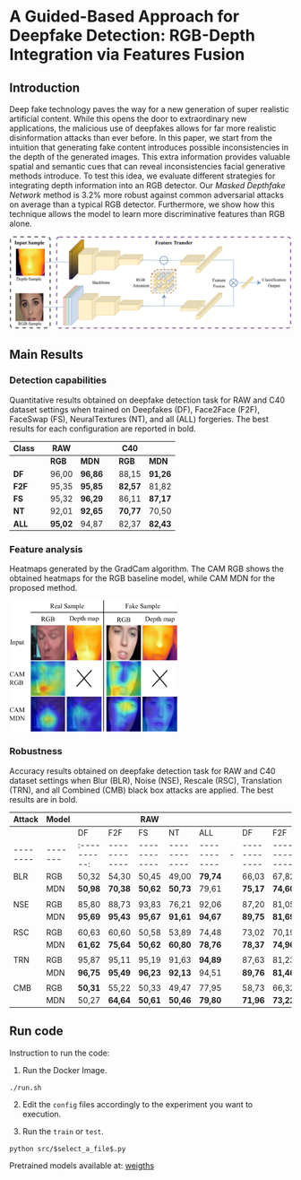 # A Guided-Based Approach for Deepfake Detection: RGB-Depth Integration via Features Fusion

## Introduction
Deep fake technology paves the way for a new generation of super realistic artificial content. While this opens the door to extraordinary new applications, the malicious use of deepfakes allows for far more realistic disinformation attacks than ever before. In this paper, we start from the intuition that generating fake content introduces possible inconsistencies in the depth of the generated images. This extra information provides valuable spatial and semantic cues that can reveal inconsistencies facial generative methods introduce. To test this idea, we evaluate different strategies for integrating depth information into an RGB detector. Our *Masked Depthfake Network* method is 3.2% more robust against common adversarial attacks on average than a typical RGB detector. Furthermore, we show how this technique allows the model to learn more discriminative features than RGB alone.

<img src="https://github.com/gleporoni/rgbd-depthfake/blob/5e2b9bab1af4a1d1bc60e4e123f6dd1e062eafac/doc/DepthFake_2-1.png" width="900">

## Main Results
### Detection capabilities
Quantitative results obtained on deepfake detection task for RAW and C40 dataset settings when trained on Deepfakes (DF), Face2Face (F2F), FaceSwap (FS), NeuralTextures (NT), and all (ALL) forgeries. The best results for each configuration are reported in bold.

| Class   |  | RAW        |            | | C40        |            |
|---------|--|------------|------------|-|------------|------------|
|         |  | **RGB**    | **MDN**    | | **RGB**    | **MDN**    |
| **DF**  |  | 96,00      | **96,86**  | | 88,15      | **91,26**  |
| **F2F** |  | 95,35      | **95,85**  | | **82,57**  | 81,82      |
| **FS**  |  | 95,32      | **96,29**  | | 86,11      | **87,17**  |
| **NT**  |  | 92,01      | **92,65**  | | **70,77**  | 70,50      |
| **ALL** |  | **95,02**  | 94,87      | | 82,37      | **82,43**  |

### Feature analysis
Heatmaps generated by the GradCam algorithm. The CAM RGB shows the obtained heatmaps for the RGB baseline model, while CAM MDN for the proposed method.

<img src="https://github.com/gleporoni/rgbd-depthfake/blob/e0224b6f1fedeb277743276322425dfe477bcde4/doc/depthfake3-1.png" width="300">

### Robustness
Accuracy results obtained on deepfake detection task for RAW and C40 dataset settings when  Blur (BLR), Noise (NSE), Rescale (RSC), Translation (TRN), and all Combined (CMB) black box attacks are applied. The best results are in bold.

| Attack | Model |            |            | RAW        |            |            | |            |            | C40        |            |           |
|--------|-------|------------|------------|------------|------------|------------|-|------------|------------|------------|------------|-----------|
|        |       | DF         | F2F        | FS         | NT         | ALL        | | DF         | F2F        | FS         | NT         | ALL       |
|--------|-------|:----------:|------------|------------|------------|------------|-|------------|------------|------------|------------|-----------|
| BLR    | RGB   | 50,32      | 54,30      | 50,45      | 49,00      | **79,74**  | | 66,03      | 67,82      | 58,02      | **56,00**  | 79,27     |
|        | MDN   | **50,98**  | **70,38**  | **50,62**  | **50,73**  | 79,61      | | **75,17**  | **74,60**  | **71,92**  | 49,70      | **79,90** |
|        |       |            |            |            |            |            | |            |            |            |            |           |
| NSE    | RGB   | 85,80      | 88,73      | 93,83      | 76,21      | 92,06      | | 87,20      | 81,05      | 85,57      | 62,00      | 81,41     | 
|        | MDN   | **95,69**  | **95,43**  | **95,67**  | **91,61**  | **94,67**  | | **89,75**  | **81,69**  | **86,86**  | **70,65**  | **82,00** |    
|        |       |            |            |            |            |            | |            |            |            |            |           |
| RSC    | RGB   | 60,63      | 60,60      | 50,58      | 53,89      | 74,48      | | 73,02      | 70,19      | 64,67      | **57,18**  | 80,11     | 
|        | MDN   | **61,62**  | **75,64**  |  **50,62** | **60,80**  | **78,76**  | | **78,37**  | **74,96**  | **76,59**  | 50,46      | **80,38** |   
|        |       |            |            |            |            |            | |            |            |            |            |           |
| TRN    | RGB   | 95,87      | 95,11      | 95,19      | 91,63      | **94,89**  | | 87,63      | 81,23      | 84,83      | **70,13**  | 81,07     |   
|        | MDN   | **96,75**  | **95,49**  | **96,23**  | **92,13**  | 94,51      | | **89,76**  | **81,46**  | **86,24**  | 69,81      | **81,82** |   
|        |       |            |            |            |            |            | |            |            |            |            |           |
| CMB    | RGB   | **50,31**  | 55,22      | 50,33      | 49,47      | 77,95      | | 58,73      | 66,32      | 55,75      | **50,71**  | 79,67     |    
|        | MDN   | 50,27      | **64,64**  | **50,61**  | **50,46**  | **79,80**  | | **71,96**  | **73,22**  | **65,96**  | 49,52      | **79,80** |    

## Run code

Instruction to run the code:

1. Run the Docker Image.
```
./run.sh
```

2. Edit the ```config``` files accordingly to the experiment you want to execution. 

3. Run the ```train``` or ```test```.
```
python src/$select_a_file$.py
```

Pretrained models available at: [weigths](https://drive.google.com/drive/folders/193iP4iZiQivgZ7WOROoHkmQ1TAu-LaH_?usp=share_link)
# 
